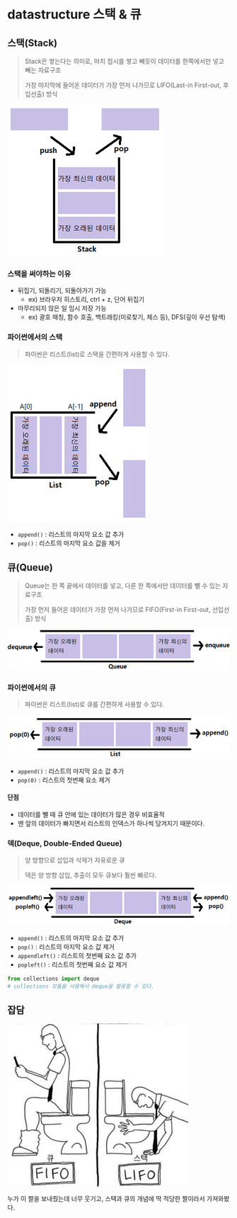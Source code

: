 # datastructure 스택 & 큐
## 스택(Stack)
> Stack은 쌓는다는 의미로, 마치 접시를 쌓고 빼듯이 데이터를 한쪽에서만 넣고 빼는 자료구조
>
> 가장 마지막에 들어온 데이터가 가장 먼저 나가므로 LIFO(Last-in First-out, 후입선출) 방식

![stack](datastructure_stack_queue.assets/stack.PNG)
### 스택을 써야하는 이유
- 뒤집기, 되돌리기, 되돌아가기 가능
  - ex) 브라우저 히스토리, ctrl + z, 단어 뒤집기
- 마무리되지 않은 일 임시 저장 가능
  - ex) 괄호 매칭, 함수 호출, 백트래킹(미로찾기, 체스 등), DFS(깊이 우선 탐색)
### 파이썬에서의 스택
> 파이썬은 리스트(list)로 스택을 간편하게 사용할 수 있다.

![stack_list](datastructure_stack_queue.assets/stack_list.PNG)
- `append()` : 리스트의 마지막 요소 값 추가
- `pop()` : 리스트의 마지막 요소 값을 제거
## 큐(Queue)
> Queue는 한 쪽 끝에서 데이터를 넣고, 다른 한 쪽에서만 데이터를 뺄 수 있는 자료구조
>
> 가장 먼저 들어온 데이터가 가장 먼저 나가므로 FIFO(First-in First-out, 선입선출) 방식

![queue](datastructure_stack_queue.assets/queue.PNG)
### 파이썬에서의 큐
> 파이썬은 리스트(list)로 큐를 간편하게 사용할 수 있다.

![queue_list](datastructure_stack_queue.assets/queue_list.PNG)
- `append()` : 리스트의 마지막 요소 값 추가
- `pop(0)` : 리스트의 첫번째 요소 제거
#### 단점
- 데이터를 뺄 때 큐 안에 있는 데이터가 많은 경우 비효율적
- 맨 앞의 데이터가 빠지면서 리스트의 인덱스가 하나씩 당겨지기 때문이다.
### 덱(Deque, Double-Ended Queue)
> 양 방향으로 삽입과 삭제가 자유로운 큐
>
> 덱은 양 방향 삽입, 추출이 모두 큐보다 훨씬 빠르다.

![deque](datastructure_stack_queue.assets/deque.PNG)
- `append()` : 리스트의 마지막 요소 값 추가
- `pop()` : 리스트의 마지막 요소 값 제거
- `appendleft()` : 리스트의 첫번째 요소 값 추가
- `popleft()` : 리스트의 첫번째 요소 값 제거

```python
from collections import deque
# collections 모듈을 사용해서 deque을 활용할 수 있다.
```
## 잡담
![stack_queue](datastructure_stack_queue.assets/stack_queue.PNG)

누가 이 짤을 보내줬는데 너무 웃기고, 스택과 큐의 개념에 딱 적당한 짤이라서 가져와봤다.